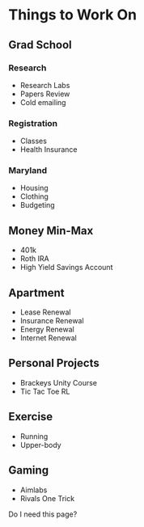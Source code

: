 # Things to Work On

## Grad School

### Research

- Research Labs
- Papers Review
- Cold emailing

### Registration

- Classes
- Health Insurance

### Maryland

- Housing
- Clothing
- Budgeting

## Money Min-Max

- 401k
- Roth IRA
- High Yield Savings Account

## Apartment

- Lease Renewal
- Insurance Renewal
- Energy Renewal
- Internet Renewal

## Personal Projects

- Brackeys Unity Course
- Tic Tac Toe RL

## Exercise

- Running
- Upper-body

## Gaming

- Aimlabs
- Rivals One Trick

Do I need this page?
